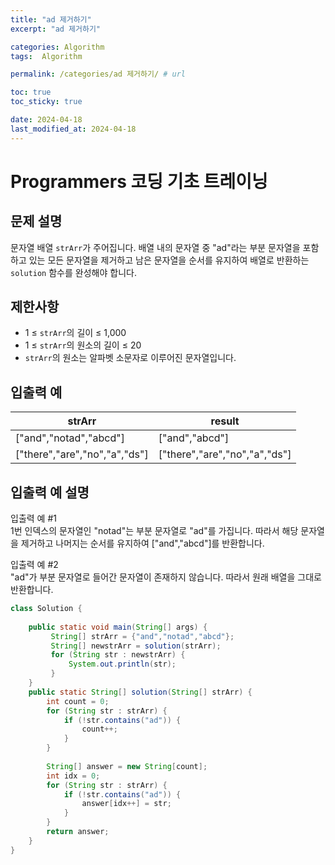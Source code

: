 ```yaml
---
title: "ad 제거하기"
excerpt: "ad 제거하기"

categories: Algorithm
tags:  Algorithm

permalink: /categories/ad 제거하기/ # url

toc: true
toc_sticky: true

date: 2024-04-18
last_modified_at: 2024-04-18
---
```


# Programmers 코딩 기초 트레이닝

문제 설명
---
문자열 배열 `strArr`가 주어집니다. 배열 내의 문자열 중 "ad"라는 부분 문자열을 포함하고 있는 모든 문자열을 제거하고 남은 문자열을 순서를 유지하여 배열로 반환하는 `solution` 함수를 완성해야 합니다.

제한사항
---
- 1 ≤ `strArr`의 길이 ≤ 1,000
- 1 ≤ `strArr`의 원소의 길이 ≤ 20
- `strArr`의 원소는 알파벳 소문자로 이루어진 문자열입니다.

입출력 예
---

| strArr                    | result                   |
|---------------------------|--------------------------|
| ["and","notad","abcd"]   | ["and","abcd"]           |
| ["there","are","no","a","ds"] | ["there","are","no","a","ds"] |

입출력 예 설명
---
입출력 예 #1  
1번 인덱스의 문자열인 "notad"는 부분 문자열로 "ad"를 가집니다. 따라서 해당 문자열을 제거하고 나머지는 순서를 유지하여 ["and","abcd"]를 반환합니다.

입출력 예 #2  
"ad"가 부분 문자열로 들어간 문자열이 존재하지 않습니다. 따라서 원래 배열을 그대로 반환합니다.

```java
class Solution {
	
	public static void main(String[] args) {
		 String[] strArr = {"and","notad","abcd"};
		 String[] newstrArr = solution(strArr);
		 for (String str : newstrArr) {
	         System.out.println(str);
	     }
	}
	public static String[] solution(String[] strArr) {
        int count = 0;
        for (String str : strArr) {
            if (!str.contains("ad")) {
                count++;
            }
        }
        
        String[] answer = new String[count];
        int idx = 0;
        for (String str : strArr) {
            if (!str.contains("ad")) {
                answer[idx++] = str;
            }
        }
        return answer;
    }
}
``````
